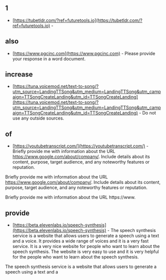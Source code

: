 ## 1
- [https://tubetldr.com/?ref=futuretools.io](https://tubetldr.com/?ref=futuretools.io) - 
## also
- [https://www.pgcinc.com](https://www.pgcinc.com) - Please provide your response in a word document.
## increase
- [https://tuna.voicemod.net/text-to-song/?utm_source=LandingTTSong&utm_medium=LandingTTSong&utm_campaign=TTSongCreateLanding&utm_id=TTSongCreateLanding](https://tuna.voicemod.net/text-to-song/?utm_source=LandingTTSong&utm_medium=LandingTTSong&utm_campaign=TTSongCreateLanding&utm_id=TTSongCreateLanding) - Do not use any outside sources.
## of
- [https://youtubetranscript.com/](https://youtubetranscript.com/) - Briefly provide me with information about the URL https://www.google.com/about/company/. Include details about its content, purpose, target audience, and any noteworthy features or reputation.

Briefly provide me with information about the URL https://www.google.com/about/company/. Include details about its content, purpose, target audience, and any noteworthy features or reputation.

Briefly provide me with information about the URL https://www.
## provide
- [https://beta.elevenlabs.io/speech-synthesis](https://beta.elevenlabs.io/speech-synthesis) - The speech synthesis service is a website that allows users to generate a speech using a text and a voice. It provides a wide range of voices and it is a very fast service. It is a very nice website for people who want to learn about the speech synthesis. The website is very easy to use and it is very helpful for the people who want to learn about the speech synthesis.

The speech synthesis service is a website that allows users to generate a speech using a text and a
